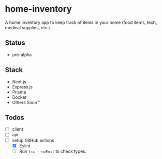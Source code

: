 # home-inventory

A home inventory app to keep track of items in your home (food items, tech, medical supplies, etc.).

## Status

- pre-alpha

## Stack

- Next.js
- Express.js
- Prisma
- Docker
- Others Soon™

## Todos

- [ ] client
- [ ] api
- [ ] setup GitHub actions
  - [x] Eslint
  - [ ] Run `tsc --noEmit` to check types.
